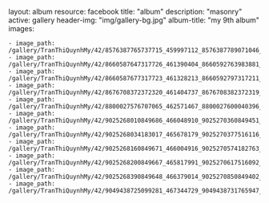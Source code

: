 
layout: album
resource: facebook
title: "album"
description: "masonry"
active: gallery
header-img: "img/gallery-bg.jpg"
album-title: "my 9th album"
images:
    
    - image_path: /gallery/TranThiQuynhMy/42/8576387765737715_459997112_8576387789071046_4871565865711837888_n.jpg
    - image_path: /gallery/TranThiQuynhMy/42/8660587647317726_461390404_8660592763983881_3948881144447896550_n.jpg
    - image_path: /gallery/TranThiQuynhMy/42/8660587677317723_461328213_8660592797317211_1326103874533813158_n.jpg
    - image_path: /gallery/TranThiQuynhMy/42/8676708372372320_461404737_8676708382372319_3712266209515701717_n.jpg
    - image_path: /gallery/TranThiQuynhMy/42/8800027576707065_462571467_8800027600040396_1896785816690454635_n.jpg
    - image_path: /gallery/TranThiQuynhMy/42/9025268010849686_466048910_9025270360849451_3575240253765846233_n.jpg
    - image_path: /gallery/TranThiQuynhMy/42/9025268034183017_465678179_9025270377516116_3496367360284629371_n.jpg
    - image_path: /gallery/TranThiQuynhMy/42/9025268160849671_466004916_9025270574182763_8588216298729780511_n.jpg
    - image_path: /gallery/TranThiQuynhMy/42/9025268200849667_465817991_9025270617516092_5654275024369928869_n.jpg
    - image_path: /gallery/TranThiQuynhMy/42/9025268390849648_466379014_9025270850849402_2222882102941461722_n.jpg
    - image_path: /gallery/TranThiQuynhMy/42/9049438725099281_467344729_9049438731765947_8361687455546607336_n.jpg